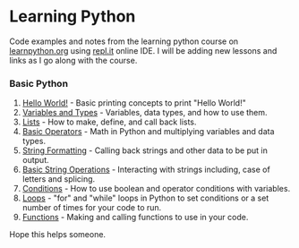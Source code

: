 # Learning Python
Code examples and notes from the learning python course on [learnpython.org](www.learnpython.org) using [repl.it](https://repl.it) online IDE. I will be adding new lessons and links as I go along with the course.

### Basic Python

1. [Hello World!](https://github.com/MaxShalom/learning-python/blob/master/Basics/1-hello-word.py) - Basic printing concepts to print "Hello World!"
2. [Variables and Types](https://github.com/MaxShalom/learning-python/blob/master/Basics/2-variables-and-types.py) - Variables, data types, and how to use them.
3. [Lists](https://github.com/MaxShalom/learning-python/blob/master/Basics/3-lists.py) - How to make, define, and call back lists.
4. [Basic Operators](https://github.com/MaxShalom/learning-python/blob/master/Basics/4-basic-operators.py) - Math in Python and multiplying variables and data types.
5. [String Formatting](https://github.com/MaxShalom/learning-python/blob/master/Basics/5-string-formatting.py) - Calling back strings and other data to be put in output.
6. [Basic String Operations](https://github.com/MaxShalom/learning-python/blob/master/Basics/6-basic-string-operations.py) - Interacting with strings including, case of letters and splicing.
7. [Conditions](https://github.com/MaxShalom/learning-python/blob/master/Basics/7-conditions.py) - How to use boolean and operator conditions with variables.
8. [Loops](https://github.com/MaxShalom/learning-python/blob/master/Basics/8-loops.py) - "for" and "while" loops in Python to set conditions or a set number of times for your code to run.
9. [Functions](https://github.com/MaxShalom/learning-python/blob/master/Basics/9-functions.py) - Making and calling functions to use in your code.

Hope this helps someone.
